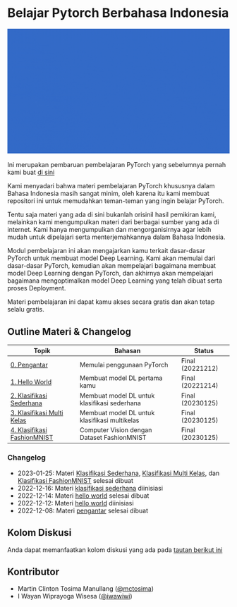 # Belajar Pytorch Berbahasa Indonesia

<div align="center">
<img src="https://raw.githubusercontent.com/mctosima/belajarpytorch/main/assets/Homebanner1080.gif" width="1080"/>
</div>

Ini merupakan pembaruan pembelajaran PyTorch yang sebelumnya pernah kami buat [di sini](https://github.com/mctosima/pengantarDLpytorch)

Kami menyadari bahwa materi pembelajaran PyTorch khususnya dalam Bahasa Indonesia masih sangat minim, oleh karena itu kami membuat repositori ini untuk memudahkan teman-teman yang ingin belajar PyTorch.

Tentu saja materi yang ada di sini bukanlah orisinil hasil pemikiran kami, melainkan kami mengumpulkan materi dari berbagai sumber yang ada di internet. Kami hanya mengumpulkan dan mengorganisirnya agar lebih mudah untuk dipelajari serta menterjemahkannya dalam Bahasa Indonesia.

Modul pembelajaran ini akan mengajarkan kamu terkait dasar-dasar PyTorch untuk membuat model Deep Learning. Kami akan memulai dari dasar-dasar PyTorch, kemudian akan mempelajari bagaimana membuat model Deep Learning dengan PyTorch, dan akhirnya akan mempelajari bagaimana mengoptimalkan model Deep Learning yang telah dibuat serta proses Deployment.

Materi pembelajaran ini dapat kamu akses secara gratis dan akan tetap selalu gratis.

## Outline Materi & Changelog

| **Topik**                                                   | **Bahasan**                                   | **Status**       |
| ----------------------------------------------------------- | --------------------------------------------- | ---------------- |
| [0. Pengantar](./00_Pengantar.ipynb)                        | Memulai penggunaan PyTorch                    | Final (20221212) |
| [1. Hello World](./01_HelloWorldnyaDL.ipynb)                | Membuat model DL pertama kamu                 | Final (20221214) |
| [2. Klasifikasi Sederhana](./02_KlasifikasiSederhana.ipynb) | Membuat model DL untuk klasifikasi sederhana  | Final (20230125) |
| [3. Klasifikasi Multi Kelas](./03_Multiclass.ipynb)         | Membuat model DL untuk klasifikasi multikelas | Final (20230125) |
| [4. Klasifikasi FashionMNIST](./04_FashionMNIST.ipynb)      | Computer Vision dengan Dataset FashionMNIST   | Final (20230125) |


### Changelog
- 2023-01-25: Materi [Klasifikasi Sederhana](./02_KlasifikasiSederhana.ipynb), [Klasifikasi Multi Kelas](./03_Multiclass.ipynb), dan [Klasifikasi FashionMNIST](./04_FashionMNIST.ipynb) selesai dibuat
- 2022-12-16: Materi [klasifikasi sederhana](./02_KlasifikasiSederhana.ipynb) diinisiasi
- 2022-12-14: Materi [hello world](./01_HelloWorldnyaDL.ipynb) selesai dibuat
- 2022-12-12: Materi [hello world](./01_HelloWorldnyaDL.ipynb) diinisiasi
- 2022-12-08: Materi [pengantar](./00_Pengantar.ipynb) selesai dibuat

## Kolom Diskusi
Anda dapat memanfaatkan kolom diskusi yang ada pada [tautan berikut ini](https://github.com/mctosima/belajarpytorch/discussions)

## Kontributor
- Martin Clinton Tosima Manullang ([@mctosima](https://github.com/mctosima))
- I Wayan Wiprayoga Wisesa ([@iwawiwi](https://github.com/iwawiwi))